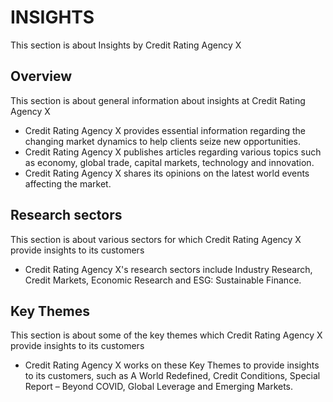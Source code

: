 # INSIGHTS

This section is about Insights by Credit Rating Agency X

## Overview

This section is about general information about insights at Credit Rating Agency X

- Credit Rating Agency X provides essential information regarding the changing market dynamics to help clients seize new opportunities.
- Credit Rating Agency X publishes articles regarding various topics such as economy, global trade, capital markets, technology and innovation.
- Credit Rating Agency X shares its opinions on the latest world events affecting the market.

## Research sectors

This section is about various sectors for which Credit Rating Agency X provide insights to its customers

- Credit Rating Agency X's research sectors include Industry Research, Credit Markets, Economic Research and ESG: Sustainable Finance.

## Key Themes

This section is about some of the key themes which Credit Rating Agency X provide insights to its customers

- Credit Rating Agency X works on these Key Themes to provide insights to its customers, such as A World Redefined, Credit Conditions, Special Report – Beyond COVID, Global Leverage and Emerging Markets.